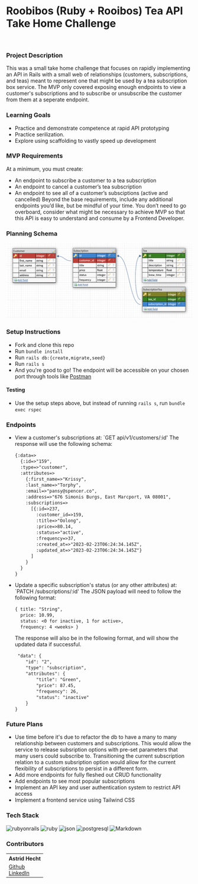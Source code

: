 # Roobibos (Ruby + Rooibos) Tea API Take Home Challenge
<br>

### Project Description
   This was a small take home challenge that focuses on rapidly implementing an API in Rails with a small web of relationships (customers, subscriptions, and teas) meant to represent one that might be used by a tea subscription box service. The MVP only covered exposing enough endpoints to view a customer's subscriptions and to subscribe or unsubscribe the customer from them at a seperate endpoint.
<br>


### Learning Goals
- Practice and demonstrate competence at rapid API prototyping
- Practice serilization.
- Explore using scaffolding to vastly speed up development

### MVP Requirements

At a minimum, you must create:

- An endpoint to subscribe a customer to a tea subscription
- An endpoint to cancel a customer’s tea subscription
- An endpoint to see all of a customer’s subsciptions (active and cancelled)
Beyond the base requirements, include any additional endpoints you’d like, but be mindful of your time. You don’t need to go overboard, consider what might be necessary to achieve MVP so that this API is easy to understand and consume by a Frontend Developer.

### Planning Schema

![Schema diagram](https://github.com/Astrid-Hecht/roobibos/blob/main/public/schema.png?raw=true)

### Setup Instructions
  * Fork and clone this repo
  * Run `bundle install`
  * Run `rails db:{create,migrate,seed}`
  * Run `rails s`
  * And you're good to go! The endpoint will be accessible on your chosen port through tools like [Postman](https://www.postman.com/)

#### Testing

  * Use the setup steps above, but instead of running `rails s`, run `bundle exec rspec`

### Endpoints

  * View a customer's subscriptions at: `GET api/v1/customers/:id' 
    The response will use the following schema:
    ```
    {:data=>
      {:id=>"159",
      :type=>"customer",
      :attributes=>
        {:first_name=>"Krissy",
        :last_name=>"Torphy",
        :email=>"pansy@spencer.co",
        :address=>"676 Simonis Burgs, East Marcport, VA 08001",
        :subscriptions=>
          [{:id=>237,
            :customer_id=>159,
            :title=>"Oolong",
            :price=>80.14,
            :status=>"active",
            :frequency=>37,
            :created_at=>"2023-02-23T06:24:34.145Z",
            :updated_at=>"2023-02-23T06:24:34.145Z"}
          ]
        }
      }
    }
    ```

  * Update a specific subscription's status (or any other attributes) at: `PATCH /subscriptions/:id' The JSON payload will need to follow the following format:

    ```
    { title: "String",
      price: 10.99,
      status: <0 for inactive, 1 for active>,
      frequency: 4 <weeks> }
    ```

    The response will also be in the following format, and will show the updated data if successful.

    ```
     "data": {
        "id": "2",
        "type": "subscription",
        "attributes": {
            "title": "Green",
            "price": 87.45,
            "frequency": 26,
            "status": "inactive"
        }
    }
    ```

### Future Plans
  * Use time before it's due to refactor the db to have a many to many relationship between customers and subscriptions. This would allow the service to release subsription options with pre-set parameters that many users could subscribe to. Transitioning the current subscription relation to a custom subsription option would allow for the current flexibility of subscriptions to persist in a different form.
  * Add more endpoints for fully fleshed out CRUD functionality
  * Add endpoints to see most popular subscriptions
  * Implement an API key and user authentication system to restrict API access
  * Implement a frontend service using Tailwind CSS


### Tech Stack
![rubyonrails](https://img.shields.io/badge/Ruby-100000?style=for-the-badge&logo=rubyonrails&logoColor=cc0000&labelColor=000000&color=000000)
![ruby](https://img.shields.io/badge/Ruby-100000?style=for-the-badge&logo=Ruby&logoColor=cc0000&labelColor=000000&color=000000)
![json](https://img.shields.io/badge/json-000000?style=for-the-badge&logo=json&logoColor=white)
![postgresql](https://img.shields.io/badge/postgresql-000000?style=for-the-badge&logo=postgresql&logoColor=light-blue)
![Markdown](https://img.shields.io/badge/markdown-000000.svg?style=for-the-badge&logo=markdown&logoColor=white)



### Contributors
<table>
  <tr>
    <th>Astrid Hecht</th>
  </tr>
 
  <tr>
    <td>
       <a href="https://github.com/Astrid-Hecht" rel="nofollow noreferrer">
           Github
      </a><br>
        <a href="https://www.linkedin.com/in/astrid-hecht/" rel="nofollow noreferrer">
     LinkedIn
      </a>
    </td>
  </tr>
</table>
